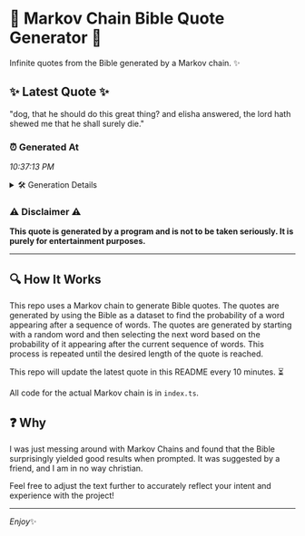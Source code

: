# 📖 Markov Chain Bible Quote Generator 📖

Infinite quotes from the Bible generated by a Markov chain. ✨

## ✨ Latest Quote ✨
"dog, that he should do this great thing? and elisha answered, the lord hath shewed me that he shall surely die."

### ⏰ Generated At
*10:37:13 PM*

<details>
    <summary>🛠️ Generation Details</summary>
    <p>
        <strong>🌱 Seed:</strong> dog,<br>
        <strong>🔄 Iterations:</strong> 20<br>
        <strong>📜 Context History:</strong><br>[ dog, ]: that<br>[ dog,, that ]: he<br>[ dog,, that, he ]: should<br>[ dog,, that, he, should ]: do<br>[ dog,, that, he, should, do ]: this<br>[ dog,, that, he, should, do, this ]: great<br>[ that, he, should, do, this, great ]: thing?<br>[ he, should, do, this, great, thing? ]: and<br>[ should, do, this, great, thing?, and ]: elisha<br>[ do, this, great, thing?, and, elisha ]: answered,<br>[ this, great, thing?, and, elisha, answered, ]: the<br>[ great, thing?, and, elisha, answered,, the ]: lord<br>[ thing?, and, elisha, answered,, the, lord ]: hath<br>[ and, elisha, answered,, the, lord, hath ]: shewed<br>[ elisha, answered,, the, lord, hath, shewed ]: me<br>[ answered,, the, lord, hath, shewed, me ]: that<br>[ the, lord, hath, shewed, me, that ]: he<br>[ lord, hath, shewed, me, that, he ]: shall<br>[ hath, shewed, me, that, he, shall ]: surely<br>[ shewed, me, that, he, shall, surely ]: die.<br>
    </p>
</details>

### ⚠️ Disclaimer ⚠️
**This quote is generated by a program and is not to be taken seriously. It is purely for entertainment purposes.**

---

## 🔍 How It Works

This repo uses a Markov chain to generate Bible quotes. The quotes are generated by using the Bible as a dataset to find the probability of a word appearing after a sequence of words. The quotes are generated by starting with a random word and then selecting the next word based on the probability of it appearing after the current sequence of words. This process is repeated until the desired length of the quote is reached.

This repo will update the latest quote in this README every 10 minutes. ⏳

All code for the actual Markov chain is in `index.ts`.

## ❓ Why

I was just messing around with Markov Chains and found that the Bible surprisingly yielded good results when prompted. 
It was suggested by a friend, and I am in no way christian.

Feel free to adjust the text further to accurately reflect your intent and experience with the project!

---

*Enjoy*✨
